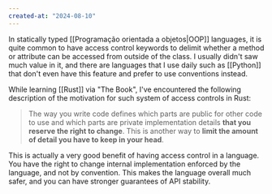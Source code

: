 ```yaml
---
created-at: "2024-08-10"
---
```


In statically typed [[Programação orientada a objetos|OOP]] languages, it is quite common to have access control keywords to delimit whether a method or attribute can be accessed from outside of the class. I usually didn't saw much value in it, and there are languages that I use daily such as [[Python]] that don't even have this feature and prefer to use conventions instead.

While learning [[Rust]] via "The Book", I've encountered the following description of the motivation for such system of access controls in Rust:

> The way you write code defines which parts are public for other code to use and which parts are private implementation details **that you reserve the right to change**. This is another way to **limit the amount of detail you have to keep in your head**.

This is actually a very good benefit of having access control in a language. You have the right to change internal implementation enforced by the language, and not by convention. This makes the language overall much safer, and you can have stronger guarantees of API stability.
